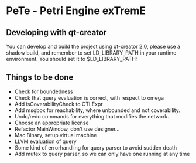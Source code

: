 PeTe - Petri Engine exTremE
===========================

Developing with qt-creator
--------------------------
You can develop and build the project using qt-creator 2.0, please use a
shadow build, and remember to set LD_LIBRARY_PATH in your runtime environment.
You should set it to $LD_LIBRARY_PATH:<path-to-your-shadow-build>

Things to be done
-----------------
  * Check for boundedness
  * Check that query evaluation is correct, with respect to omega
  * Add isCoverabilityCheck to CTLExpr
  * Add msgbox for reachability, where unbounded and not coverability.
  * Undo/redo commands for everything that modifies the network.
  * Choose an appropriate license
  * Refactor MainWindow, don't use designer...
  * Mac Binary, setup virtual machine
  * LLVM evaluation of query
  * Some kind of errorhandling for query parser to avoid sudden death
  * Add mutex to query parser, so we can only have one running at any time
